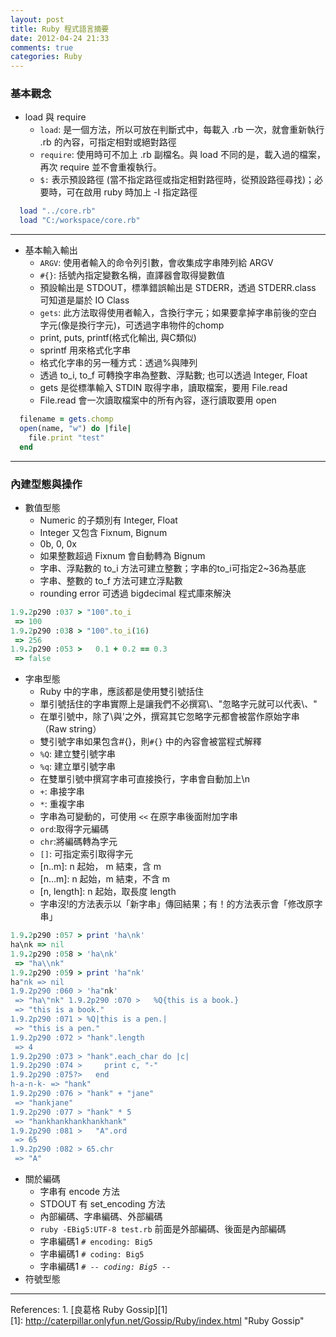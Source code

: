 ```yaml
---
layout: post
title: Ruby 程式語言摘要
date: 2012-04-24 21:33
comments: true
categories: Ruby
---
```

### 基本觀念 ###
- load 與 require
  - <code>load</code>: 是一個方法，所以可放在判斷式中，每載入 .rb 一次，就會重新執行 .rb 的內容，可指定相對或絕對路徑
  - <code>require</code>: 使用時可不加上 .rb 副檔名。與 load 不同的是，載入過的檔案，再次 require 並不會重複執行。
  - <code>$:</code> 表示預設路徑 (當不指定路徑或指定相對路徑時，從預設路徑尋找)；必要時，可在啟用 ruby 時加上 -I 指定路徑
```ruby
  load "../core.rb"
  load "C:/workspace/core.rb"
```
---
- 基本輸入輸出
  - <code>ARGV</code>: 使用者輸入的命令列引數，會收集成字串陣列給 ARGV 
  - <code>#{}</code>: 括號內指定變數名稱，直譯器會取得變數值
  - 預設輸出是 STDOUT，標準錯誤輸出是 STDERR，透過 STDERR.class 可知道是屬於 IO Class
  - <code>gets</code>: 此方法取得使用者輸入，含換行字元；如果要拿掉字串前後的空白字元(像是換行字元)，可透過字串物件的chomp
  - print, puts, printf(格式化輸出, 與C類似)
  - sprintf 用來格式化字串
  - 格式化字串的另一種方式：透過%與陣列
  - 透過 to_i, to_f 可轉換字串為整數、浮點數; 也可以透過 Integer, Float 
  - gets 是從標準輸入 STDIN 取得字串，讀取檔案，要用 File.read
  - File.read 會一次讀取檔案中的所有內容，逐行讀取要用 open 
```ruby
  filename = gets.chomp
  open(name, "w") do |file|
    file.print "test"
  end
```
---
### 內建型態與操作 ###
  - 數值型態
    - Numeric 的子類別有 Integer, Float
    - Integer 又包含 Fixnum, Bignum
    - 0b, 0, 0x
    - 如果整數超過 Fixnum 會自動轉為 Bignum
    - 字串、浮點數的 to_i 方法可建立整數；字串的to_i可指定2~36為基底
    - 字串、整數的 to_f 方法可建立浮點數
    - rounding error 可透過 bigdecimal 程式庫來解決
```ruby
1.9.2p290 :037 > "100".to_i
 => 100 
1.9.2p290 :038 > "100".to_i(16)
 => 256 
1.9.2p290 :053 >   0.1 + 0.2 == 0.3
 => false 
```
  - 字串型態
    - Ruby 中的字串，應該都是使用雙引號括住
    - 單引號括住的字串實際上是讓我們不必撰寫\\、\"忽略字元就可以代表\、"
    - 在單引號中，除了\\與\'之外，撰寫其它忽略字元都會被當作原始字串（Raw string）
    - 雙引號字串如果包含#{}，則<code>#{}</code> 中的內容會被當程式解釋
    - <code>%Q</code>: 建立雙引號字串
    - <code>%q</code>: 建立單引號字串
    - 在雙單引號中撰寫字串可直接換行，字串會自動加上\n
    - <code>+</code>: 串接字串
    - <code>*</code>: 重複字串
    - 字串為可變動的，可使用 <code><<</code> 在原字串後面附加字串
    - <code>ord</code>:取得字元編碼
    - <code>chr</code>:將編碼轉為字元
    - <code>[]</code>: 可指定索引取得字元
    - [n..m]: n 起始， m 結束，含 m
    - [n...m]: n 起始，m 結束，不含 m
    - [n, length]: n 起始，取長度 length
    - 字串沒!的方法表示以「新字串」傳回結果；有！的方法表示會「修改原字串」
```ruby
1.9.2p290 :057 > print 'ha\nk'
ha\nk => nil 
1.9.2p290 :058 > 'ha\nk'
 => "ha\\nk" 
1.9.2p290 :059 > print 'ha"nk'
ha"nk => nil 
1.9.2p290 :060 > 'ha"nk'
 => "ha\"nk" 1.9.2p290 :070 >   %Q{this is a book.}
 => "this is a book." 
1.9.2p290 :071 > %Q|this is a pen.|
 => "this is a pen."
1.9.2p290 :072 > "hank".length
 => 4 
1.9.2p290 :073 > "hank".each_char do |c|
1.9.2p290 :074 >     print c, "-"
1.9.2p290 :075?>   end
h-a-n-k- => "hank"
1.9.2p290 :076 > "hank" + "jane"
 => "hankjane" 
1.9.2p290 :077 > "hank" * 5
 => "hankhankhankhankhank" 
1.9.2p290 :081 >   "A".ord
 => 65 
1.9.2p290 :082 > 65.chr
 => "A" 
```
  - 關於編碼
    - 字串有 encode 方法
    - STDOUT 有 set_encoding 方法
    - 內部編碼、字串編碼、外部編碼
    - <code>ruby -EBig5:UTF-8 test.rb</code>
    前面是外部編碼、後面是內部編碼
    - 字串編碼1 <code># encoding: Big5</code>
    - 字串編碼1 <code># coding: Big5</code>
    - 字串編碼1 <code># -*- coding: Big5 -*-</code>
  - 符號型態









---
References: 1. [良葛格 Ruby Gossip][1]  
[1]: http://caterpillar.onlyfun.net/Gossip/Ruby/index.html "Ruby Gossip"

